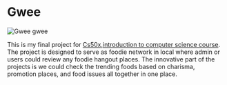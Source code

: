 # Gwee

![Gwee gwee](/cs50/review_post/static/img/Gwee_gwee.png)

This is my final project for [Cs50x,introduction to computer science course](https://learning.edx.org/course/course-v1:HarvardX+CS50+X/home). The project is designed to serve as foodie network in local where admin or users could review any foodie hangout places. The innovative part of the projects is we could check the trending foods based on charisma, promotion places, and food issues all together in one place. 
